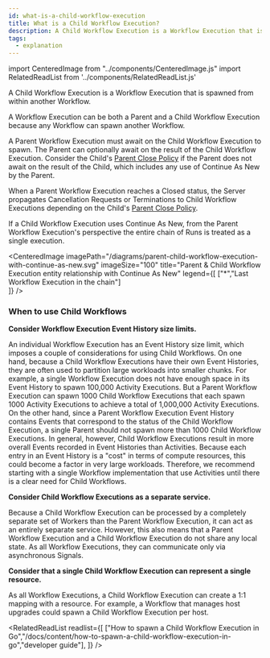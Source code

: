 ```yaml
---
id: what-is-a-child-workflow-execution
title: What is a Child Workflow Execution?
description: A Child Workflow Execution is a Workflow Execution that is spawned from within another Workflow.
tags:
  - explanation
---
```


import CenteredImage from "../components/CenteredImage.js"
import RelatedReadList from '../components/RelatedReadList.js'

A Child Workflow Execution is a Workflow Execution that is spawned from within another Workflow.

A Workflow Execution can be both a Parent and a Child Workflow Execution because any Workflow can spawn another Workflow.

<CenteredImage
imagePath="/diagrams/parent-child-workflow-execution-relationship.svg"
imageSize="100"
title="Parent & Child Workflow Execution entity relationship"
/>

A Parent Workflow Execution must await on the Child Workflow Execution to spawn.
The Parent can optionally await on the result of the Child Workflow Execution.
Consider the Child's [Parent Close Policy](/docs/content/what-is-a-parent-close-policy) if the Parent does not await on the result of the Child, which includes any use of Continue As New by the Parent.

When a Parent Workflow Execution reaches a Closed status, the Server propagates Cancellation Requests or Terminations to Child Workflow Executions depending on the Child's [Parent Close Policy](/docs/content/what-is-a-parent-close-policy).

<CenteredImage
imagePath="/diagrams/parent-close-policy.svg"
imageSize="75"
title="Parent Close Policy entity relationship"
/>

If a Child Workflow Execution uses Continue As New, from the Parent Workflow Execution's perspective the entire chain of Runs is treated as a single execution.

<CenteredImage
imagePath="/diagrams/parent-child-workflow-execution-with-continue-as-new.svg"
imageSize="100"
title="Parent & Child Workflow Execution entity relationship with Continue As New"
legend={[
["*","Last Workflow Execution in the chain"]  
]}
/>

### When to use Child Workflows

**Consider Workflow Execution Event History size limits.**

An individual Workflow Execution has an Event History size limit, which imposes a couple of considerations for using Child Workflows.
On one hand, because a Child Workflow Executions have their own Event Histories, they are often used to partition large workloads into smaller chunks.
For example, a single Workflow Execution does not have enough space in its Event History to spawn 100,000 Activity Executions.
But a Parent Workflow Execution can spawn 1000 Child Workflow Executions that each spawn 1000 Activity Executions to achieve a total of 1,000,000 Activity Executions.
On the other hand, since a Parent Workflow Execution Event History contains Events that correspond to the status of the Child Workflow Execution, a single Parent should not spawn more than 1000 Child Workflow Executions.
In general, however, Child Workflow Executions result in more overall Events recorded in Event Histories than Activities.
Because each entry in an Event History is a "cost" in terms of compute resources, this could become a factor in very large workloads.
Therefore, we recommend starting with a single Workflow implementation that use Activities until there is a clear need for Child Workflows.

**Consider Child Workflow Executions as a separate service.**

Because a Child Workflow Execution can be processed by a completely separate set of Workers than the Parent Workflow Execution, it can act as an entirely separate service.
However, this also means that a Parent Workflow Execution and a Child Workflow Execution do not share any local state.
As all Workflow Executions, they can communicate only via asynchronous Signals.

**Consider that a single Child Workflow Execution can represent a single resource.**

As all Workflow Executions, a Child Workflow Execution can create a 1:1 mapping with a resource.
For example, a Workflow that manages host upgrades could spawn a Child Workflow Execution per host.

<!-- TODO convert Java & PHP docs to "how to spawn Child Workflow Executions in *" content and add links here-->

<RelatedReadList
readlist={[
["How to spawn a Child Workflow Execution in Go","/docs/content/how-to-spawn-a-child-workflow-execution-in-go","developer guide"],
]}
/>
